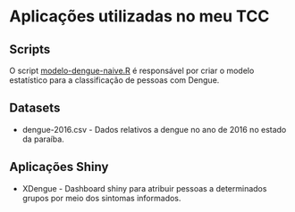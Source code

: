 # Aplicações utilizadas no meu TCC


## Scripts
O script [modelo-dengue-naive.R](modelo-dengue-naive.R) é responsável por criar o modelo estatístico para a classificação de pessoas com Dengue.


## Datasets
- dengue-2016.csv - Dados relativos a dengue no ano de 2016 no estado da paraíba.


## Aplicações Shiny

- XDengue - Dashboard shiny para atribuir pessoas a determinados grupos por meio dos sintomas informados.